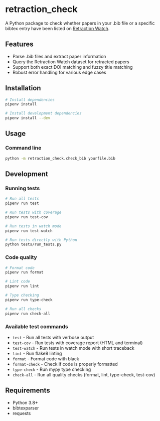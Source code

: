 # retraction_check

A Python package to check whether papers in your .bib file or a specific bibtex entry have been listed on [Retraction Watch](https://retractionwatch.com/).

## Features
- Parse .bib files and extract paper information
- Query the Retraction Watch dataset for retracted papers
- Support both exact DOI matching and fuzzy title matching
- Robust error handling for various edge cases

## Installation

```bash
# Install dependencies
pipenv install

# Install development dependencies
pipenv install --dev
```

## Usage

### Command line
```bash
python -m retraction_check.check_bib yourfile.bib
```

## Development

### Running tests
```bash
# Run all tests
pipenv run test

# Run tests with coverage
pipenv run test-cov

# Run tests in watch mode
pipenv run test-watch

# Run tests directly with Python
python tests/run_tests.py
```

### Code quality
```bash
# Format code
pipenv run format

# Lint code
pipenv run lint

# Type checking
pipenv run type-check

# Run all checks
pipenv run check-all
```

### Available test commands
- `test` - Run all tests with verbose output
- `test-cov` - Run tests with coverage report (HTML and terminal)
- `test-watch` - Run tests in watch mode with short traceback
- `lint` - Run flake8 linting
- `format` - Format code with black
- `format-check` - Check if code is properly formatted
- `type-check` - Run mypy type checking
- `check-all` - Run all quality checks (format, lint, type-check, test-cov)

## Requirements
- Python 3.8+
- bibtexparser
- requests
